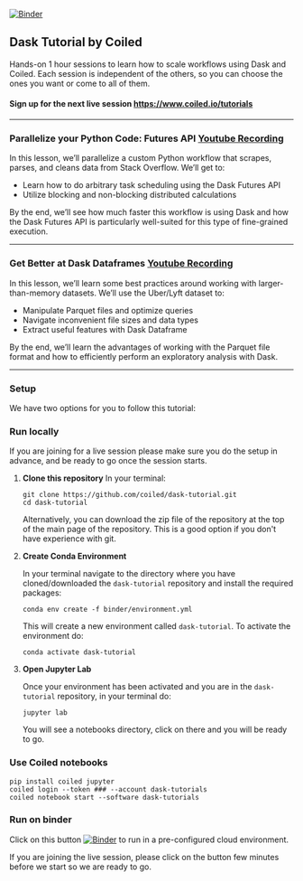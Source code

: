 [![Binder](https://mybinder.org/badge_logo.svg)](https://mybinder.org/v2/gh/coiled/dask-tutorial/HEAD) 
## Dask Tutorial by Coiled 

Hands-on 1 hour sessions to learn how to scale workflows using Dask and Coiled. Each session is independent of the others, so you can choose the ones you want or come to all of them. 

#### Sign up for the next live session https://www.coiled.io/tutorials
--------------------------------------------------------------------------------------------------------------------------------------------------------

### Parallelize your Python Code: Futures API [Youtube Recording](https://www.youtube.com/watch?v=32w33L7hseQ)

In this lesson, we’ll parallelize a custom Python workflow that scrapes, parses, and cleans data from Stack Overflow. We’ll get to:
‍
- Learn how to do arbitrary task scheduling using the Dask Futures API
- Utilize blocking and non-blocking distributed calculations

By the end, we’ll see how much faster this workflow is using Dask and how the Dask Futures API is particularly well-suited for this type of fine-grained execution.

--------------------------------------------------------------------------------------------------------------------------------------------------------

### Get Better at Dask Dataframes [Youtube Recording](https://www.youtube.com/watch?v=8bd7DswSxw4)

In this lesson, we’ll learn some best practices around working with larger-than-memory datasets. We’ll use the Uber/Lyft dataset to:
‍
- Manipulate Parquet files and optimize queries
- Navigate inconvenient file sizes and data types
- Extract useful features with Dask Dataframe

By the end, we’ll learn the advantages of working with the Parquet file format and how to efficiently perform an exploratory analysis with Dask.

--------------------------------------------------------------------------------------------------------------------------------------------------------

### Setup 

We have two options for you to follow this tutorial:

### Run locally

If you are joining for a live session please make sure you do the setup in advance, and be ready to go once the session starts.

1. **Clone this repository**
    In your terminal:

    ```
    git clone https://github.com/coiled/dask-tutorial.git
    cd dask-tutorial
    ```
    Alternatively, you can download the zip file of the repository at the top of the main page of the repository. This is a good option if you don't have experience with git.

2. **Create Conda Environment**

    In your terminal navigate to the directory where you have cloned/downloaded the `dask-tutorial` repository and install the required packages:

    ```
    conda env create -f binder/environment.yml
    ```

    This will create a new environment called `dask-tutorial`. To activate the environment do:

    ```
    conda activate dask-tutorial
    ```

4. **Open Jupyter Lab**

    Once your environment has been activated and you are in the `dask-tutorial` repository, in your terminal do:

    ```
    jupyter lab
    ```

    You will see a notebooks directory, click on there and you will be ready to go.

### Use Coiled notebooks

```
pip install coiled jupyter
coiled login --token ### --account dask-tutorials
coiled notebook start --software dask-tutorials
```

### Run on binder

Click on this button [![Binder](https://mybinder.org/badge_logo.svg)](https://mybinder.org/v2/gh/coiled/dask-tutorial/HEAD) to run in a pre-configured cloud environment.

If you are joining the live session, please click on the button few minutes before we start so we are ready to go.

